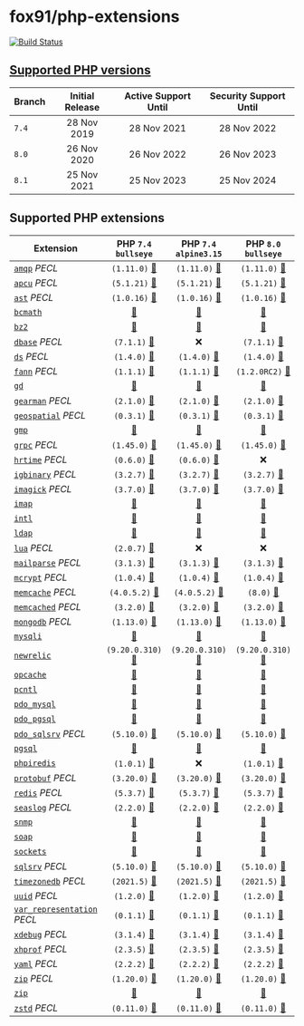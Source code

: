 # fox91/php-extensions

[![Build Status](https://github.com/fox91/docker-php-extensions/actions/workflows/ci.yaml/badge.svg)](https://github.com/fox91/docker-php-extensions/actions/workflows/ci.yaml)

## [Supported PHP versions](https://www.php.net/supported-versions.php)

Branch | Initial Release | Active Support Until | Security Support Until
-------|:---------------:|:--------------------:|:----------------------:
`7.4` | 28 Nov 2019 | 28 Nov 2021 | 28 Nov 2022
`8.0` | 26 Nov 2020 | 26 Nov 2022 | 26 Nov 2023
`8.1` | 25 Nov 2021 | 25 Nov 2023 | 25 Nov 2024

## Supported PHP extensions

Extension | PHP `7.4` `bullseye` | PHP `7.4` `alpine3.15` | PHP `8.0` `bullseye` | PHP `8.0` `alpine3.15` | PHP `8.1` `bullseye` | PHP `8.1` `alpine3.15`
----------|:--------------------:|:----------------------:|:--------------------:|:----------------------:|:--------------------:|-----------------------:
[`amqp`](https://pecl.php.net/package/amqp) _PECL_ | `(1.11.0)` [:whale:](7.4/bullseye/pecl_amqp/Dockerfile) | `(1.11.0)` [:whale:](7.4/alpine3.15/pecl_amqp/Dockerfile) | `(1.11.0)` [:whale:](8.0/bullseye/pecl_amqp/Dockerfile) | `(1.11.0)` [:whale:](8.0/alpine3.15/pecl_amqp/Dockerfile) | `(1.11.0)` [:whale:](8.1/bullseye/pecl_amqp/Dockerfile) | `(1.11.0)` [:whale:](8.1/alpine3.15/pecl_amqp/Dockerfile)
[`apcu`](https://pecl.php.net/package/apcu) _PECL_ | `(5.1.21)` [:whale:](7.4/bullseye/pecl_apcu/Dockerfile) | `(5.1.21)` [:whale:](7.4/alpine3.15/pecl_apcu/Dockerfile) | `(5.1.21)` [:whale:](8.0/bullseye/pecl_apcu/Dockerfile) | `(5.1.21)` [:whale:](8.0/alpine3.15/pecl_apcu/Dockerfile) | `(5.1.21)` [:whale:](8.1/bullseye/pecl_apcu/Dockerfile) | `(5.1.21)` [:whale:](8.1/alpine3.15/pecl_apcu/Dockerfile)
[`ast`](https://pecl.php.net/package/ast) _PECL_ | `(1.0.16)` [:whale:](7.4/bullseye/pecl_ast/Dockerfile) | `(1.0.16)` [:whale:](7.4/alpine3.15/pecl_ast/Dockerfile) | `(1.0.16)` [:whale:](8.0/bullseye/pecl_ast/Dockerfile) | `(1.0.16)` [:whale:](8.0/alpine3.15/pecl_ast/Dockerfile) | `(1.0.16)` [:whale:](8.1/bullseye/pecl_ast/Dockerfile) | `(1.0.16)` [:whale:](8.1/alpine3.15/pecl_ast/Dockerfile)
[`bcmath`](https://php.net/bcmath) | [:whale:](7.4/bullseye/bcmath/Dockerfile) | [:whale:](7.4/alpine3.15/bcmath/Dockerfile) | [:whale:](8.0/bullseye/bcmath/Dockerfile) | [:whale:](8.0/alpine3.15/bcmath/Dockerfile) | [:whale:](8.1/bullseye/bcmath/Dockerfile) | [:whale:](8.1/alpine3.15/bcmath/Dockerfile)
[`bz2`](https://php.net/bz2) | [:whale:](7.4/bullseye/bz2/Dockerfile) | [:whale:](7.4/alpine3.15/bz2/Dockerfile) | [:whale:](8.0/bullseye/bz2/Dockerfile) | [:whale:](8.0/alpine3.15/bz2/Dockerfile) | [:whale:](8.1/bullseye/bz2/Dockerfile) | [:whale:](8.1/alpine3.15/bz2/Dockerfile)
[`dbase`](https://pecl.php.net/package/dbase) _PECL_ | `(7.1.1)` [:whale:](7.4/bullseye/pecl_dbase/Dockerfile) | :x: | `(7.1.1)` [:whale:](8.0/bullseye/pecl_dbase/Dockerfile) | `(7.1.1)` [:whale:](8.0/alpine3.15/pecl_dbase/Dockerfile) | `(7.1.1)` [:whale:](8.1/bullseye/pecl_dbase/Dockerfile) | `(7.1.1)` [:whale:](8.1/alpine3.15/pecl_dbase/Dockerfile)
[`ds`](https://pecl.php.net/package/ds) _PECL_ | `(1.4.0)` [:whale:](7.4/bullseye/pecl_ds/Dockerfile) | `(1.4.0)` [:whale:](7.4/alpine3.15/pecl_ds/Dockerfile) | `(1.4.0)` [:whale:](8.0/bullseye/pecl_ds/Dockerfile) | `(1.4.0)` [:whale:](8.0/alpine3.15/pecl_ds/Dockerfile) | `(1.4.0)` [:whale:](8.1/bullseye/pecl_ds/Dockerfile) | `(1.4.0)` [:whale:](8.1/alpine3.15/pecl_ds/Dockerfile)
[`fann`](https://pecl.php.net/package/fann) _PECL_ | `(1.1.1)` [:whale:](7.4/bullseye/pecl_fann/Dockerfile) | `(1.1.1)` [:whale:](7.4/alpine3.15/pecl_fann/Dockerfile) | `(1.2.0RC2)` [:whale:](8.0/bullseye/pecl_fann/Dockerfile) | `(1.2.0RC2)` [:whale:](8.0/alpine3.15/pecl_fann/Dockerfile) | `(1.2.0RC2)` [:whale:](8.1/bullseye/pecl_fann/Dockerfile) | `(1.2.0RC2)` [:whale:](8.1/alpine3.15/pecl_fann/Dockerfile)
[`gd`](https://php.net/gd) | [:whale:](7.4/bullseye/gd/Dockerfile) | [:whale:](7.4/alpine3.15/gd/Dockerfile) | [:whale:](8.0/bullseye/gd/Dockerfile) | [:whale:](8.0/alpine3.15/gd/Dockerfile) | [:whale:](8.1/bullseye/gd/Dockerfile) | [:whale:](8.1/alpine3.15/gd/Dockerfile)
[`gearman`](https://pecl.php.net/package/gearman) _PECL_ | `(2.1.0)` [:whale:](7.4/bullseye/pecl_gearman/Dockerfile) | `(2.1.0)` [:whale:](7.4/alpine3.15/pecl_gearman/Dockerfile) | `(2.1.0)` [:whale:](8.0/bullseye/pecl_gearman/Dockerfile) | `(2.1.0)` [:whale:](8.0/alpine3.15/pecl_gearman/Dockerfile) | `(2.1.0)` [:whale:](8.1/bullseye/pecl_gearman/Dockerfile) | :x:
[`geospatial`](https://pecl.php.net/package/geospatial) _PECL_ | `(0.3.1)` [:whale:](7.4/bullseye/pecl_geospatial/Dockerfile) | `(0.3.1)` [:whale:](7.4/alpine3.15/pecl_geospatial/Dockerfile) | `(0.3.1)` [:whale:](8.0/bullseye/pecl_geospatial/Dockerfile) | `(0.3.1)` [:whale:](8.0/alpine3.15/pecl_geospatial/Dockerfile) | `(0.3.1)` [:whale:](8.1/bullseye/pecl_geospatial/Dockerfile) | `(0.3.1)` [:whale:](8.1/alpine3.15/pecl_geospatial/Dockerfile)
[`gmp`](https://php.net/gmp) | [:whale:](7.4/bullseye/gmp/Dockerfile) | [:whale:](7.4/alpine3.15/gmp/Dockerfile) | [:whale:](8.0/bullseye/gmp/Dockerfile) | [:whale:](8.0/alpine3.15/gmp/Dockerfile) | [:whale:](8.1/bullseye/gmp/Dockerfile) | [:whale:](8.1/alpine3.15/gmp/Dockerfile)
[`grpc`](https://pecl.php.net/package/grpc) _PECL_ | `(1.45.0)` [:whale:](7.4/bullseye/pecl_grpc/Dockerfile) | `(1.45.0)` [:whale:](7.4/alpine3.15/pecl_grpc/Dockerfile) | `(1.45.0)` [:whale:](8.0/bullseye/pecl_grpc/Dockerfile) | `(1.45.0)` [:whale:](8.0/alpine3.15/pecl_grpc/Dockerfile) | `(1.45.0)` [:whale:](8.1/bullseye/pecl_grpc/Dockerfile) | `(1.45.0)` [:whale:](8.1/alpine3.15/pecl_grpc/Dockerfile)
[`hrtime`](https://pecl.php.net/package/hrtime) _PECL_ | `(0.6.0)` [:whale:](7.4/bullseye/pecl_hrtime/Dockerfile) | `(0.6.0)` [:whale:](7.4/alpine3.15/pecl_hrtime/Dockerfile) | :x: | :x: | :x: | :x: | :x: | :x:
[`igbinary`](https://pecl.php.net/package/igbinary) _PECL_ | `(3.2.7)` [:whale:](7.4/bullseye/pecl_igbinary/Dockerfile) | `(3.2.7)` [:whale:](7.4/alpine3.15/pecl_igbinary/Dockerfile) | `(3.2.7)` [:whale:](8.0/bullseye/pecl_igbinary/Dockerfile) | `(3.2.7)` [:whale:](8.0/alpine3.15/pecl_igbinary/Dockerfile) | `(3.2.7)` [:whale:](8.1/bullseye/pecl_igbinary/Dockerfile) | `(3.2.7)` [:whale:](8.1/alpine3.15/pecl_igbinary/Dockerfile)
[`imagick`](https://pecl.php.net/package/imagick) _PECL_ | `(3.7.0)` [:whale:](7.4/bullseye/pecl_imagick/Dockerfile) | `(3.7.0)` [:whale:](7.4/alpine3.15/pecl_imagick/Dockerfile) | `(3.7.0)` [:whale:](8.0/bullseye/pecl_imagick/Dockerfile) | `(3.7.0)` [:whale:](8.0/alpine3.15/pecl_imagick/Dockerfile) | `(3.7.0)` [:whale:](8.1/bullseye/pecl_imagick/Dockerfile) | `(3.7.0)` [:whale:](8.1/alpine3.15/pecl_imagick/Dockerfile)
[`imap`](https://php.net/imap) | [:whale:](7.4/bullseye/imap/Dockerfile) | [:whale:](7.4/alpine3.15/imap/Dockerfile) | [:whale:](8.0/bullseye/imap/Dockerfile) | [:whale:](8.0/alpine3.15/imap/Dockerfile) | [:whale:](8.1/bullseye/imap/Dockerfile) | :x:
[`intl`](https://php.net/intl) | [:whale:](7.4/bullseye/intl/Dockerfile) | [:whale:](7.4/alpine3.15/intl/Dockerfile) | [:whale:](8.0/bullseye/intl/Dockerfile) | [:whale:](8.0/alpine3.15/intl/Dockerfile) | [:whale:](8.1/bullseye/intl/Dockerfile) | [:whale:](8.1/alpine3.15/intl/Dockerfile)
[`ldap`](https://php.net/ldap) | [:whale:](7.4/bullseye/ldap/Dockerfile) | [:whale:](7.4/alpine3.15/ldap/Dockerfile) | [:whale:](8.0/bullseye/ldap/Dockerfile) | [:whale:](8.0/alpine3.15/ldap/Dockerfile) | [:whale:](8.1/bullseye/ldap/Dockerfile) | [:whale:](8.1/alpine3.15/ldap/Dockerfile)
[`lua`](https://pecl.php.net/package/lua) _PECL_ | `(2.0.7)` [:whale:](7.4/bullseye/pecl_lua/Dockerfile) | :x: | :x: | :x: | :x: | :x:
[`mailparse`](https://pecl.php.net/package/mailparse) _PECL_ | `(3.1.3)` [:whale:](7.4/bullseye/pecl_mailparse/Dockerfile) | `(3.1.3)` [:whale:](7.4/alpine3.15/pecl_mailparse/Dockerfile) | `(3.1.3)` [:whale:](8.0/bullseye/pecl_mailparse/Dockerfile) | `(3.1.3)` [:whale:](8.0/alpine3.15/pecl_mailparse/Dockerfile) | `(3.1.3)` [:whale:](8.1/bullseye/pecl_mailparse/Dockerfile) | `(3.1.3)` [:whale:](8.1/alpine3.15/pecl_mailparse/Dockerfile)
[`mcrypt`](https://pecl.php.net/package/mcrypt) _PECL_ | `(1.0.4)` [:whale:](7.4/bullseye/pecl_mcrypt/Dockerfile) | `(1.0.4)` [:whale:](7.4/alpine3.15/pecl_mcrypt/Dockerfile) | `(1.0.4)` [:whale:](8.0/bullseye/pecl_mcrypt/Dockerfile) | `(1.0.4)` [:whale:](8.0/alpine3.15/pecl_mcrypt/Dockerfile) | `(1.0.4)` [:whale:](8.1/bullseye/pecl_mcrypt/Dockerfile) | `(1.0.4)` [:whale:](8.1/alpine3.15/pecl_mcrypt/Dockerfile)
[`memcache`](https://pecl.php.net/package/memcache) _PECL_ | `(4.0.5.2)` [:whale:](7.4/bullseye/pecl_memcache/Dockerfile) | `(4.0.5.2)` [:whale:](7.4/alpine3.15/pecl_memcache/Dockerfile) | `(8.0)` [:whale:](8.0/bullseye/pecl_memcache/Dockerfile) | `(8.0)` [:whale:](8.0/alpine3.15/pecl_memcache/Dockerfile) | `(8.0)` [:whale:](8.1/bullseye/pecl_memcache/Dockerfile) | `(8.0)` [:whale:](8.1/alpine3.15/pecl_memcache/Dockerfile)
[`memcached`](https://pecl.php.net/package/memcached) _PECL_ | `(3.2.0)` [:whale:](7.4/bullseye/pecl_memcached/Dockerfile) | `(3.2.0)` [:whale:](7.4/alpine3.15/pecl_memcached/Dockerfile) | `(3.2.0)` [:whale:](8.0/bullseye/pecl_memcached/Dockerfile) | `(3.2.0)` [:whale:](8.0/alpine3.15/pecl_memcached/Dockerfile) | `(3.2.0)` [:whale:](8.1/bullseye/pecl_memcached/Dockerfile) | `(3.2.0)` [:whale:](8.1/alpine3.15/pecl_memcached/Dockerfile)
[`mongodb`](https://pecl.php.net/package/mongodb) _PECL_ | `(1.13.0)` [:whale:](7.4/bullseye/pecl_mongodb/Dockerfile) | `(1.13.0)` [:whale:](7.4/alpine3.15/pecl_mongodb/Dockerfile) | `(1.13.0)` [:whale:](8.0/bullseye/pecl_mongodb/Dockerfile) | `(1.13.0)` [:whale:](8.0/alpine3.15/pecl_mongodb/Dockerfile) | `(1.13.0)` [:whale:](8.1/bullseye/pecl_mongodb/Dockerfile) | `(1.13.0)` [:whale:](8.1/alpine3.15/pecl_mongodb/Dockerfile)
[`mysqli`](https://php.net/mysqli) | [:whale:](7.4/bullseye/mysqli/Dockerfile) | [:whale:](7.4/alpine3.15/mysqli/Dockerfile) | [:whale:](8.0/bullseye/mysqli/Dockerfile) | [:whale:](8.0/alpine3.15/mysqli/Dockerfile) | [:whale:](8.1/bullseye/mysqli/Dockerfile) | [:whale:](8.1/alpine3.15/mysqli/Dockerfile)
[`newrelic`](https://docs.newrelic.com/docs/apm/agents/php-agent/) | `(9.20.0.310)` [:whale:](7.4/bullseye/newrelic/Dockerfile) | `(9.20.0.310)` [:whale:](7.4/alpine3.15/newrelic/Dockerfile) | `(9.20.0.310)` [:whale:](8.0/bullseye/newrelic/Dockerfile) | `(9.20.0.310)` [:whale:](8.0/alpine3.15/newrelic/Dockerfile) |`(9.20.0.310)` [:whale:](8.1/bullseye/newrelic/Dockerfile) | `(9.20.0.310)` [:whale:](8.1/alpine3.15/newrelic/Dockerfile)
[`opcache`](https://php.net/opcache) | [:whale:](7.4/bullseye/opcache/Dockerfile) | [:whale:](7.4/alpine3.15/opcache/Dockerfile) | [:whale:](8.0/bullseye/opcache/Dockerfile) | [:whale:](8.0/alpine3.15/opcache/Dockerfile) | [:whale:](8.1/bullseye/opcache/Dockerfile) | [:whale:](8.1/alpine3.15/opcache/Dockerfile)
[`pcntl`](https://php.net/pcntl) | [:whale:](7.4/bullseye/pcntl/Dockerfile) | [:whale:](7.4/alpine3.15/pcntl/Dockerfile) | [:whale:](8.0/bullseye/pcntl/Dockerfile) | [:whale:](8.0/alpine3.15/pcntl/Dockerfile) | [:whale:](8.1/bullseye/pcntl/Dockerfile) | [:whale:](8.1/alpine3.15/pcntl/Dockerfile)
[`pdo_mysql`](https://php.net/pdo_mysql) | [:whale:](7.4/bullseye/pdo_mysql/Dockerfile) | [:whale:](7.4/alpine3.15/pdo_mysql/Dockerfile) | [:whale:](8.0/bullseye/pdo_mysql/Dockerfile) | [:whale:](8.0/alpine3.15/pdo_mysql/Dockerfile) | [:whale:](8.1/bullseye/pdo_mysql/Dockerfile) | [:whale:](8.1/alpine3.15/pdo_mysql/Dockerfile)
[`pdo_pgsql`](https://php.net/pdo_pgsql) | [:whale:](7.4/bullseye/pdo_pgsql/Dockerfile) | [:whale:](7.4/alpine3.15/pdo_pgsql/Dockerfile) | [:whale:](8.0/bullseye/pdo_pgsql/Dockerfile) | [:whale:](8.0/alpine3.15/pdo_pgsql/Dockerfile) | [:whale:](8.1/bullseye/pdo_pgsql/Dockerfile) | [:whale:](8.1/alpine3.15/pdo_pgsql/Dockerfile)
[`pdo_sqlsrv`](https://pecl.php.net/package/pdo_sqlsrv) _PECL_ | `(5.10.0)` [:whale:](7.4/bullseye/pecl_pdo_sqlsrv/Dockerfile) | `(5.10.0)` [:whale:](7.4/alpine3.15/pecl_pdo_sqlsrv/Dockerfile) | `(5.10.0)` [:whale:](8.0/bullseye/pecl_pdo_sqlsrv/Dockerfile) | `(5.10.0)` [:whale:](8.0/alpine3.15/pecl_pdo_sqlsrv/Dockerfile) | `(5.10.0)` [:whale:](8.1/bullseye/pecl_pdo_sqlsrv/Dockerfile) | `(5.10.0)` [:whale:](8.1/alpine3.15/pecl_pdo_sqlsrv/Dockerfile)
[`pgsql`](https://php.net/pgsql) | [:whale:](7.4/bullseye/pgsql/Dockerfile) | [:whale:](7.4/alpine3.15/pgsql/Dockerfile) | [:whale:](8.0/bullseye/pgsql/Dockerfile) | [:whale:](8.0/alpine3.15/pgsql/Dockerfile) | [:whale:](8.1/bullseye/pgsql/Dockerfile) | [:whale:](8.1/alpine3.15/pgsql/Dockerfile)
[`phpiredis`](https://github.com/nrk/phpiredis) | `(1.0.1)` [:whale:](7.4/bullseye/phpiredis/Dockerfile) | :x: | `(1.0.1)` [:whale:](8.0/bullseye/phpiredis/Dockerfile) | :x: | `(1.0.1)` [:whale:](8.1/bullseye/phpiredis/Dockerfile) | :x:
[`protobuf`](https://pecl.php.net/package/protobuf) _PECL_ | `(3.20.0)` [:whale:](7.4/bullseye/pecl_protobuf/Dockerfile) | `(3.20.0)` [:whale:](7.4/alpine3.15/pecl_protobuf/Dockerfile) | `(3.20.0)` [:whale:](8.0/bullseye/pecl_protobuf/Dockerfile) | `(3.20.0)` [:whale:](8.0/alpine3.15/pecl_protobuf/Dockerfile) | :x: | :x:
[`redis`](https://pecl.php.net/package/redis) _PECL_ | `(5.3.7)` [:whale:](7.4/bullseye/pecl_redis/Dockerfile) | `(5.3.7)` [:whale:](7.4/alpine3.15/pecl_redis/Dockerfile) | `(5.3.7)` [:whale:](8.0/bullseye/pecl_redis/Dockerfile) | `(5.3.7)` [:whale:](8.0/alpine3.15/pecl_redis/Dockerfile) | `(5.3.7)` [:whale:](8.1/bullseye/pecl_redis/Dockerfile) | `(5.3.7)` [:whale:](8.1/alpine3.15/pecl_redis/Dockerfile)
[`seaslog`](https://pecl.php.net/package/seaslog) _PECL_ | `(2.2.0)` [:whale:](7.4/bullseye/pecl_seaslog/Dockerfile) | `(2.2.0)` [:whale:](7.4/alpine3.15/pecl_seaslog/Dockerfile) | `(2.2.0)` [:whale:](8.0/bullseye/pecl_seaslog/Dockerfile) | `(2.2.0)` [:whale:](8.0/alpine3.15/pecl_seaslog/Dockerfile) | `(2.2.0)` [:whale:](8.1/bullseye/pecl_seaslog/Dockerfile) | `(2.2.0)` [:whale:](8.1/alpine3.15/pecl_seaslog/Dockerfile)
[`snmp`](https://php.net/snmp) | [:whale:](7.4/bullseye/snmp/Dockerfile) | [:whale:](7.4/alpine3.15/snmp/Dockerfile) | [:whale:](8.0/bullseye/snmp/Dockerfile) | [:whale:](8.0/alpine3.15/snmp/Dockerfile) | [:whale:](8.1/bullseye/snmp/Dockerfile) | [:whale:](8.1/alpine3.15/snmp/Dockerfile)
[`soap`](https://php.net/soap) | [:whale:](7.4/bullseye/soap/Dockerfile) | [:whale:](7.4/alpine3.15/soap/Dockerfile) | [:whale:](8.0/bullseye/soap/Dockerfile) | [:whale:](8.0/alpine3.15/soap/Dockerfile) | [:whale:](8.1/bullseye/soap/Dockerfile) | [:whale:](8.1/alpine3.15/soap/Dockerfile)
[`sockets`](https://php.net/sockets) | [:whale:](7.4/bullseye/sockets/Dockerfile) | [:whale:](7.4/alpine3.15/sockets/Dockerfile) | [:whale:](8.0/bullseye/sockets/Dockerfile) | [:whale:](8.0/alpine3.15/sockets/Dockerfile) | [:whale:](8.1/bullseye/sockets/Dockerfile) | [:whale:](8.1/alpine3.15/sockets/Dockerfile)
[`sqlsrv`](https://pecl.php.net/package/sqlsrv) _PECL_ | `(5.10.0)` [:whale:](7.4/bullseye/pecl_sqlsrv/Dockerfile) | `(5.10.0)` [:whale:](7.4/alpine3.15/pecl_sqlsrv/Dockerfile) | `(5.10.0)` [:whale:](8.0/bullseye/pecl_sqlsrv/Dockerfile) | `(5.10.0)` [:whale:](8.0/alpine3.15/pecl_sqlsrv/Dockerfile) | `(5.10.0)` [:whale:](8.1/bullseye/pecl_sqlsrv/Dockerfile) | `(5.10.0)` [:whale:](8.1/alpine3.15/pecl_sqlsrv/Dockerfile)
[`timezonedb`](https://pecl.php.net/package/timezonedb) _PECL_ | `(2021.5)` [:whale:](7.4/bullseye/pecl_timezonedb/Dockerfile) | `(2021.5)` [:whale:](7.4/alpine3.15/pecl_timezonedb/Dockerfile) | `(2021.5)` [:whale:](8.0/bullseye/pecl_timezonedb/Dockerfile) | `(2021.5)` [:whale:](8.0/alpine3.15/pecl_timezonedb/Dockerfile) | `(2021.5)` [:whale:](8.1/bullseye/pecl_timezonedb/Dockerfile) | `(2021.5)` [:whale:](8.1/alpine3.15/pecl_timezonedb/Dockerfile)
[`uuid`](https://pecl.php.net/package/uuid) _PECL_ | `(1.2.0)` [:whale:](7.4/bullseye/pecl_uuid/Dockerfile) | `(1.2.0)` [:whale:](7.4/alpine3.15/pecl_uuid/Dockerfile) | `(1.2.0)` [:whale:](8.0/bullseye/pecl_uuid/Dockerfile) | `(1.2.0)` [:whale:](8.0/alpine3.15/pecl_uuid/Dockerfile) | `(1.2.0)` [:whale:](8.1/bullseye/pecl_uuid/Dockerfile) | `(1.2.0)` [:whale:](8.1/alpine3.15/pecl_uuid/Dockerfile)
[`var_representation`](https://pecl.php.net/package/var_representation) _PECL_ | `(0.1.1)` [:whale:](7.4/bullseye/pecl_var_representation/Dockerfile) | `(0.1.1)` [:whale:](7.4/alpine3.15/pecl_var_representation/Dockerfile) | `(0.1.1)` [:whale:](8.0/bullseye/pecl_var_representation/Dockerfile) | `(0.1.1)` [:whale:](8.0/alpine3.15/pecl_var_representation/Dockerfile) | `(0.1.1)` [:whale:](8.1/bullseye/pecl_var_representation/Dockerfile) | `(0.1.1)` [:whale:](8.1/alpine3.15/pecl_var_representation/Dockerfile)
[`xdebug`](https://pecl.php.net/package/xdebug) _PECL_ | `(3.1.4)` [:whale:](7.4/bullseye/pecl_xdebug/Dockerfile) | `(3.1.4)` [:whale:](7.4/alpine3.15/pecl_xdebug/Dockerfile) | `(3.1.4)` [:whale:](8.0/bullseye/pecl_xdebug/Dockerfile) | `(3.1.4)` [:whale:](8.0/alpine3.15/pecl_xdebug/Dockerfile) | `(3.1.4)` [:whale:](8.1/bullseye/pecl_xdebug/Dockerfile) | `(3.1.4)` [:whale:](8.1/alpine3.15/pecl_xdebug/Dockerfile)
[`xhprof`](https://pecl.php.net/package/xhprof) _PECL_ | `(2.3.5)` [:whale:](7.4/bullseye/pecl_xhprof/Dockerfile) | `(2.3.5)` [:whale:](7.4/alpine3.15/pecl_xhprof/Dockerfile) | `(2.3.5)` [:whale:](8.0/bullseye/pecl_xhprof/Dockerfile) | `(2.3.5)` [:whale:](8.0/alpine3.15/pecl_xhprof/Dockerfile) | `(2.3.5)` [:whale:](8.1/bullseye/pecl_xhprof/Dockerfile) | `(2.3.5)` [:whale:](8.1/alpine3.15/pecl_xhprof/Dockerfile)
[`yaml`](https://pecl.php.net/package/yaml) _PECL_ | `(2.2.2)` [:whale:](7.4/bullseye/pecl_yaml/Dockerfile) | `(2.2.2)` [:whale:](7.4/alpine3.15/pecl_yaml/Dockerfile) | `(2.2.2)` [:whale:](8.0/bullseye/pecl_yaml/Dockerfile) | `(2.2.2)` [:whale:](8.0/alpine3.15/pecl_yaml/Dockerfile) | `(2.2.2)` [:whale:](8.1/bullseye/pecl_yaml/Dockerfile) | `(2.2.2)` [:whale:](8.1/alpine3.15/pecl_yaml/Dockerfile)
[`zip`](https://pecl.php.net/package/zip) _PECL_ | `(1.20.0)` [:whale:](7.4/bullseye/pecl_zip/Dockerfile) | `(1.20.0)` [:whale:](7.4/alpine3.15/pecl_zip/Dockerfile) | `(1.20.0)` [:whale:](8.0/bullseye/pecl_zip/Dockerfile) | `(1.20.0)` [:whale:](8.0/alpine3.15/pecl_zip/Dockerfile) | `(1.20.0)` [:whale:](8.1/bullseye/pecl_zip/Dockerfile) | `(1.20.0)` [:whale:](8.1/alpine3.15/pecl_zip/Dockerfile)
[`zip`](https://php.net/zip) | [:whale:](7.4/bullseye/zip/Dockerfile) | [:whale:](7.4/alpine3.15/zip/Dockerfile) | [:whale:](8.0/bullseye/zip/Dockerfile) | [:whale:](8.0/alpine3.15/zip/Dockerfile) | [:whale:](8.1/bullseye/zip/Dockerfile) | [:whale:](8.1/alpine3.15/zip/Dockerfile)
[`zstd`](https://pecl.php.net/package/zstd) _PECL_ | `(0.11.0)` [:whale:](7.4/bullseye/pecl_zstd/Dockerfile) | `(0.11.0)` [:whale:](7.4/alpine3.15/pecl_zstd/Dockerfile) | `(0.11.0)` [:whale:](8.0/bullseye/pecl_zstd/Dockerfile) | `(0.11.0)` [:whale:](8.0/alpine3.15/pecl_zstd/Dockerfile) | `(0.11.0)` [:whale:](8.1/bullseye/pecl_zstd/Dockerfile) | `(0.11.0)` [:whale:](8.1/alpine3.15/pecl_zstd/Dockerfile)
